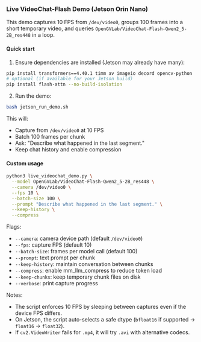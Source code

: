 ### Live VideoChat-Flash Demo (Jetson Orin Nano)

This demo captures 10 FPS from `/dev/video0`, groups 100 frames into a short temporary video, and queries `OpenGVLab/VideoChat-Flash-Qwen2_5-2B_res448` in a loop.

#### Quick start

1) Ensure dependencies are installed (Jetson may already have many):

```bash
pip install transformers==4.40.1 timm av imageio decord opencv-python
# optional (if available for your Jetson build)
pip install flash-attn --no-build-isolation
```

2) Run the demo:

```bash
bash jetson_run_demo.sh
```

This will:
- Capture from `/dev/video0` at 10 FPS
- Batch 100 frames per chunk
- Ask: "Describe what happened in the last segment."
- Keep chat history and enable compression

#### Custom usage

```bash
python3 live_videochat_demo.py \
  --model OpenGVLab/VideoChat-Flash-Qwen2_5-2B_res448 \
  --camera /dev/video0 \
  --fps 10 \
  --batch-size 100 \
  --prompt "Describe what happened in the last segment." \
  --keep-history \
  --compress
```

Flags:
- `--camera`: camera device path (default `/dev/video0`)
- `--fps`: capture FPS (default 10)
- `--batch-size`: frames per model call (default 100)
- `--prompt`: text prompt per chunk
- `--keep-history`: maintain conversation between chunks
- `--compress`: enable mm_llm_compress to reduce token load
- `--keep-chunks`: keep temporary chunk files on disk
- `--verbose`: print capture progress

Notes:
- The script enforces 10 FPS by sleeping between captures even if the device FPS differs.
- On Jetson, the script auto-selects a safe dtype (`bfloat16` if supported → `float16` → `float32`).
- If `cv2.VideoWriter` fails for `.mp4`, it will try `.avi` with alternative codecs.


